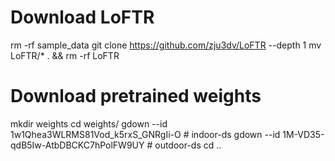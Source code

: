 # Download LoFTR
rm -rf sample_data
git clone https://github.com/zju3dv/LoFTR --depth 1
mv LoFTR/* . && rm -rf LoFTR

# Download pretrained weights
mkdir weights
cd weights/
gdown --id 1w1Qhea3WLRMS81Vod_k5rxS_GNRgIi-O  # indoor-ds
gdown --id 1M-VD35-qdB5Iw-AtbDBCKC7hPolFW9UY  # outdoor-ds
cd ..